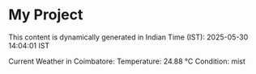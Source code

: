 # My Project

This content is dynamically generated in Indian Time (IST): 2025-05-30 14:04:01 IST


Current Weather in Coimbatore:
Temperature: 24.88 °C
Condition: mist
